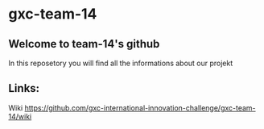 # gxc-team-14
## Welcome to team-14's github

In this reposetory you will find all the informations about our projekt

## Links:
Wiki https://github.com/gxc-international-innovation-challenge/gxc-team-14/wiki




